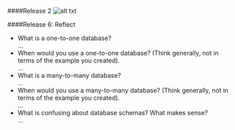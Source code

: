 ####Release 2
![alt txt](imgs/img.png)


####Release 6: Reflect
- What is a one-to-one database?     
	...
- When would you use a one-to-one database? (Think generally, not in terms of the example you created).     
	...
- What is a many-to-many database?   
	...
- When would you use a many-to-many database? (Think generally, not in terms of the example you created).     
	...
- What is confusing about database schemas? What makes sense?     
	...
